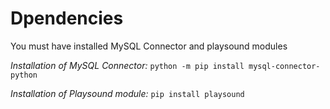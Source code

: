 # Dpendencies
You must have installed MySQL Connector and playsound modules

_Installation of MySQL Connector:_ 
```python -m pip install mysql-connector-python```

_Installation of Playsound module:_
```pip install playsound```